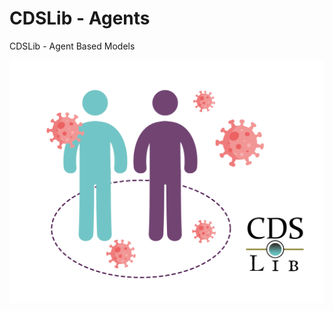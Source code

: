 # CDSLib - Agents

CDSLib - Agent Based Models

![repo_logo](./images/CDSLib_agents.png "CDSLib - Agents Logo")